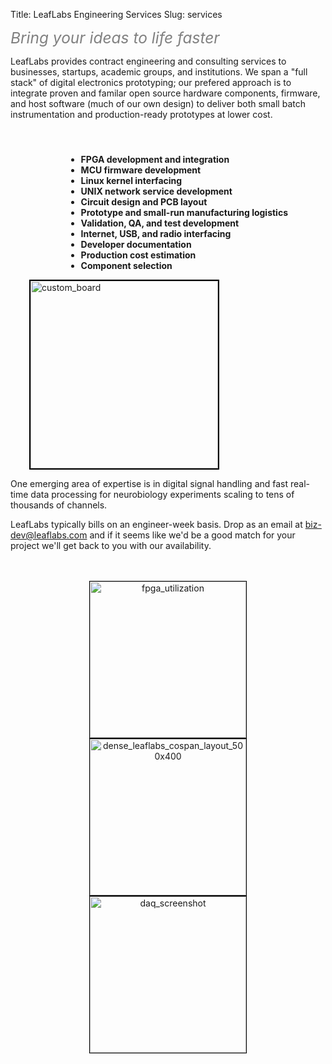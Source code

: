 Title: LeafLabs Engineering Services
Slug: services

<div class="center">
<i style="font-size:1.75em; color:gray;">Bring your ideas to life faster</i>
</div>

LeafLabs provides contract engineering and consulting services to businesses,
startups, academic groups, and institutions. We span a "full stack" of digital
electronics prototyping; our prefered approach is to integrate proven and
familar open source hardware components, firmware, and host software (much of
our own design) to deliver both small batch instrumentation and
production-ready prototypes at lower cost.

<br>
<div style="float:right; margin-right:60px; margin-top:10px;">
<ul style="font-weight: bold;">
  <li>FPGA development and integration
  <li>MCU firmware development
  <li>Linux kernel interfacing
  <li>UNIX network service development
  <li>Circuit design and PCB layout
  <li>Prototype and small-run manufacturing logistics
  <li>Validation, QA, and test development
  <li>Internet, USB, and radio interfacing
  <li>Developer documentation
  <li>Production cost estimation
  <li>Component selection
</ul>
</div>

<div style="float:left; margin-left:30px;">
<img src="/static/images/devices/2013_network_daq.jpg" alt="custom_board" title="custom_board" style="border:2px solid black; width: 300px;">
</div>

<br style="clear: both;">

One emerging area of expertise is in digital signal handling and fast real-time
data processing for neurobiology experiments scaling to tens of thousands of
channels.

LeafLabs typically bills on an engineer-week basis. Drop as an email at 
<a href="mailto:biz-dev@leaflabs.com">biz-dev@leaflabs.com</a> and if it seems
like we'd be a good match for your project we'll get back to you with our
availability.

<br>
<br>

<div style="text-align: center; width: 100%;">
<img src="/static/images/filler/fpga_utilization.png" alt="fpga_utilization"
     width="250" class="alignnone" style="border: 1px solid black;">
<img src="/static/images/filler/dense_leaflabs_cospan_layout_500x400.png"
     alt="dense_leaflabs_cospan_layout_500x400"
     width="250" class="alignnone" style="border: 1px solid black;">
<img src="/static/images/filler/daq_screenshot.png" alt="daq_screenshot"
     width="250" class="alignnone" style="border: 1px solid black;">
</div>
